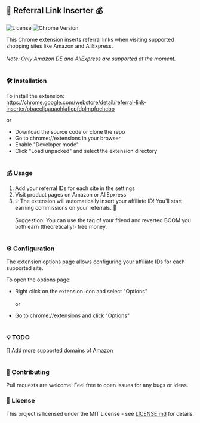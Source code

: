 ## 💜 Referral Link Inserter 💰
![License](https://img.shields.io/badge/license-MIT-purple.svg )
![Chrome Version](https://img.shields.io/badge/chrome->=76-purple.svg)

This Chrome extension inserts referral links when visiting supported shopping sites like Amazon and AliExpress.<br/><br/>
<i>Note: Only Amazon DE and AliExpress are supported at the moment.</i><br/><br/>

### 🛠 Installation
To install the extension:
https://chrome.google.com/webstore/detail/referral-link-inserter/obaecligagaohlaficpfdplmgfpehcbo

or

- Download the source code or clone the repo
- Go to chrome://extensions in your browser
- Enable "Developer mode"
- Click "Load unpacked" and select the extension directory
<br/><br/>
### 💰 Usage
1. Add your referral IDs for each site in the settings
2. Visit product pages on Amazon or AliEpxress
3. 💡 The extension will automatically insert your affiliate ID!
You'll start earning commissions on your referrals. 🤑
<br/><br/>
Suggestion: You can use the tag of your friend and reverted BOOM you both earn (theoretically!) free money.
<br/><br/>
### ⚙️ Configuration
The extension options page allows configuring your affiliate IDs for each supported site.

To open the options page:

- Right click on the extension icon and select "Options"</br><br/>
or<br/>

- Go to chrome://extensions and click "Options"
<br/><br/>
### 💡 TODO
[] Add more supported domains of Amazon
<br/><br/>
### 🤝 Contributing
Pull requests are welcome! Feel free to open issues for any bugs or ideas.

### 📄 License
This project is licensed under the MIT License - see [LICENSE.md](LICENSE.md) for details.
